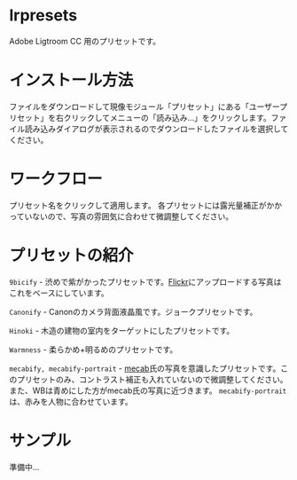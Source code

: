 # lrpresets

Adobe Ligtroom CC 用のプリセットです。

# インストール方法
ファイルをダウンロードして現像モジュール「プリセット」にある「ユーザープリセット」を右クリックしてメニューの「読み込み...」をクリックします。ファイル読み込みダイアログが表示されるのでダウンロードしたファイルを選択してください。

# ワークフロー
プリセット名をクリックして適用します。
各プリセットには露光量補正がかかっていないので、写真の雰囲気に合わせて微調整してください。

# プリセットの紹介
`9bicify` - 渋めで紫がかったプリセットです。[Flickr](https://www.flickr.com/photos/9bic/)にアップロードする写真はこれをベースにしています。

`Canonify` - Canonのカメラ背面液晶風です。ジョークプリセットです。

`Hinoki` - 木造の建物の室内をターゲットにしたプリセットです。

`Warmness` - 柔らかめ+明るめのプリセットです。

`mecabify, mecabify-portrait` - [mecab](https://www.flickr.com/photos/mecab/)氏の写真を意識したプリセットです。このプリセットのみ、コントラスト補正も入れていないので微調整してください。また、WBは青めにした方がmecab氏の写真に近づきます。
`mecabify-portrait`は、赤みを人物に合わせています。

# サンプル
準備中...